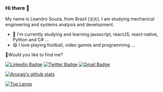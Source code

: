 ### Hi there 👋


My name is Leandro Souza, from Brazil (🇧🇷).
I am studying mechanical engineering and systems analysis and development.
- 🌱 I'm currently
studying and learning javascript, reactJS, react-native, Python and C# ...
- 😄 I love playing football, video games and programming ...





🔎Would you like to find me?

[![Linkedin Badge](https://img.shields.io/badge/-LinkedIn-blue?style=flat-square&logo=Linkedin&logoColor=white&link=https://www.linkedin.com/in/leandro-souza-b0196387/)](https://www.linkedin.com/in/leandro-souza-b0196387/)
[![Twitter Badge](https://img.shields.io/badge/-Twitter-1ca0f1?style=flat-square&labelColor=1ca0f1&logo=twitter&logoColor=white&link=https://twitter.com/leandrobko?s=09)](https://twitter.com/leandrobko?s=09) [![Gmail Badge](https://img.shields.io/badge/-leandrobko@gmail.com-6633cc?style=flat-square&logo=Gmail&logoColor=white&link=mailto:leandrobko@gmail.com)](mailto:leandrobko@gmail.com)


[![Anurag's github stats](https://github-readme-stats.vercel.app/api?username=leandross86&show_icons=true&theme=tokyonight)](https://github.com/leandross86/github-readme-stats)

[![Top Langs](https://github-readme-stats.vercel.app/api/top-langs/?username=leandross86&langs_count=8)](https://github.com/leandross86/github-readme-stats)

<!--
**leandross86/leandross86** is a ✨ _special_ ✨ repository because its `README.md` (this file) appears on your GitHub profile.

Here are some ideas to get you started:

- 🔭 I’m currently working on ...
- 🌱 I’m currently learning ...
- 👯 I’m looking to collaborate on ...
- 🤔 I’m looking for help with ...
- 💬 Ask me about ...
- 📫 How to reach me: ...
- 😄 Pronouns: ...
- ⚡ Fun fact: ...
-->
